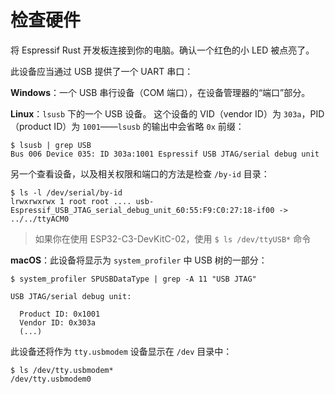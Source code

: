 # 检查硬件

将 Espressif Rust 开发板连接到你的电脑。确认一个红色的小 LED 被点亮了。

此设备应当通过 USB 提供了一个 UART 串口：

**Windows**：一个 USB 串行设备（COM 端口），在设备管理器的“端口”部分。

**Linux**：`lsusb` 下的一个 USB 设备。
这个设备的 VID（vendor ID）为 `303a`，PID（product ID）为 `1001`——`lsusb` 的输出中会省略 `0x` 前缀：

``` console
$ lsusb | grep USB
Bus 006 Device 035: ID 303a:1001 Espressif USB JTAG/serial debug unit
```

另一个查看设备，以及相关权限和端口的方法是检查 `/by-id` 目录：

``` console
$ ls -l /dev/serial/by-id
lrwxrwxrwx 1 root root .... usb-Espressif_USB_JTAG_serial_debug_unit_60:55:F9:C0:27:18-if00 -> ../../ttyACM0
```
> 如果你在使用 ESP32-C3-DevKitC-02，使用 `$ ls /dev/ttyUSB*` 命令

**macOS**：此设备将显示为 `system_profiler` 中 USB 树的一部分：

```console
$ system_profiler SPUSBDataType | grep -A 11 "USB JTAG"

USB JTAG/serial debug unit:

  Product ID: 0x1001
  Vendor ID: 0x303a
  (...)
```

此设备还将作为 `tty.usbmodem` 设备显示在 `/dev` 目录中：

``` console
$ ls /dev/tty.usbmodem*
/dev/tty.usbmodem0
```
